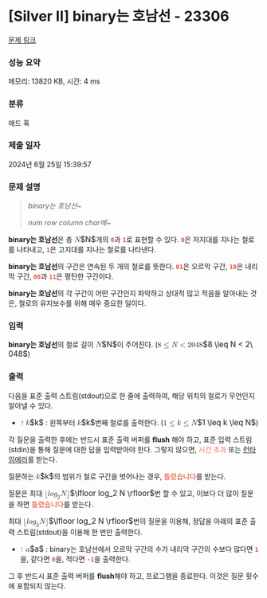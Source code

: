 # [Silver II] binary는 호남선 - 23306 

[문제 링크](https://www.acmicpc.net/problem/23306) 

### 성능 요약

메모리: 13820 KB, 시간: 4 ms

### 분류

애드 혹

### 제출 일자

2024년 6월 25일 15:39:57

### 문제 설명

<blockquote>
<p><em>binary는 호남선~</em></p>

<p><em>num row column char에~</em></p>
</blockquote>

<p><strong>binary는 호남선</strong>은 총 <mjx-container class="MathJax" jax="CHTML" style="font-size: 109%; position: relative;"><mjx-math class="MJX-TEX" aria-hidden="true"><mjx-mi class="mjx-i"><mjx-c class="mjx-c1D441 TEX-I"></mjx-c></mjx-mi></mjx-math><mjx-assistive-mml unselectable="on" display="inline"><math xmlns="http://www.w3.org/1998/Math/MathML"><mi>N</mi></math></mjx-assistive-mml><span aria-hidden="true" class="no-mathjax mjx-copytext">$N$</span></mjx-container>개의 <strong><span style="color:#e74c3c;"><code>0</code></span></strong>과 <strong><span style="color:#e74c3c;"><code>1</code></span></strong>로 표현할 수 있다. <strong><span style="color:#e74c3c;"><code>0</code></span></strong>은 저지대를 지나는 철로를 나타내고, <strong><span style="color:#e74c3c;"><code>1</code></span></strong>은 고지대를 지나는 철로를 나타낸다.</p>

<p><strong>binary는 호남선</strong>의 구간은 연속된 두 개의 철로를 뜻한다. <strong><span style="color:#e74c3c;"><code>01</code></span></strong>은 오르막 구간, <strong><span style="color:#e74c3c;"><code>10</code></span></strong>은 내리막 구간, <strong><span style="color:#e74c3c;"><code>00</code></span></strong>과 <strong><span style="color:#e74c3c;"><code>11</code></span></strong>은 평탄한 구간이다.</p>

<p><strong>binary는 호남선</strong>의 각 구간이 어떤 구간인지 파악하고 상대적 많고 적음을 알아내는 것은, 철로의 유지보수를 위해 매우 중요한 일이다.</p>

### 입력 

 <p><strong>binary는 호남선</strong>의 철로 길이 <mjx-container class="MathJax" jax="CHTML" style="font-size: 109%; position: relative;"><mjx-math class="MJX-TEX" aria-hidden="true"><mjx-mi class="mjx-i"><mjx-c class="mjx-c1D441 TEX-I"></mjx-c></mjx-mi></mjx-math><mjx-assistive-mml unselectable="on" display="inline"><math xmlns="http://www.w3.org/1998/Math/MathML"><mi>N</mi></math></mjx-assistive-mml><span aria-hidden="true" class="no-mathjax mjx-copytext">$N$</span></mjx-container>이 주어진다. (<mjx-container class="MathJax" jax="CHTML" style="font-size: 109%; position: relative;"><mjx-math class="MJX-TEX" aria-hidden="true"><mjx-mn class="mjx-n"><mjx-c class="mjx-c38"></mjx-c></mjx-mn><mjx-mo class="mjx-n" space="4"><mjx-c class="mjx-c2264"></mjx-c></mjx-mo><mjx-mi class="mjx-i" space="4"><mjx-c class="mjx-c1D441 TEX-I"></mjx-c></mjx-mi><mjx-mo class="mjx-n" space="4"><mjx-c class="mjx-c3C"></mjx-c></mjx-mo><mjx-mn class="mjx-n" space="4"><mjx-c class="mjx-c32"></mjx-c></mjx-mn><mjx-mtext class="mjx-n"><mjx-c class="mjx-cA0"></mjx-c></mjx-mtext><mjx-mn class="mjx-n"><mjx-c class="mjx-c30"></mjx-c><mjx-c class="mjx-c34"></mjx-c><mjx-c class="mjx-c38"></mjx-c></mjx-mn></mjx-math><mjx-assistive-mml unselectable="on" display="inline"><math xmlns="http://www.w3.org/1998/Math/MathML"><mn>8</mn><mo>≤</mo><mi>N</mi><mo><</mo><mn>2</mn><mtext> </mtext><mn>048</mn></math></mjx-assistive-mml><span aria-hidden="true" class="no-mathjax mjx-copytext">$8 \leq N < 2\ 048$</span></mjx-container>)</p>

### 출력 

 <p>다음을 표준 출력 스트림(stdout)으로 한 줄에 출력하여, 해당 위치의 철로가 무언인지 알아낼 수 있다.</p>

<ul>
	<li><span style="color:#e74c3c;"><code>?</code></span> <mjx-container class="MathJax" jax="CHTML" style="font-size: 109%; position: relative;"><mjx-math class="MJX-TEX" aria-hidden="true"><mjx-mi class="mjx-i"><mjx-c class="mjx-c1D458 TEX-I"></mjx-c></mjx-mi></mjx-math><mjx-assistive-mml unselectable="on" display="inline"><math xmlns="http://www.w3.org/1998/Math/MathML"><mi>k</mi></math></mjx-assistive-mml><span aria-hidden="true" class="no-mathjax mjx-copytext">$k$</span></mjx-container> : 왼쪽부터 <mjx-container class="MathJax" jax="CHTML" style="font-size: 109%; position: relative;"><mjx-math class="MJX-TEX" aria-hidden="true"><mjx-mi class="mjx-i"><mjx-c class="mjx-c1D458 TEX-I"></mjx-c></mjx-mi></mjx-math><mjx-assistive-mml unselectable="on" display="inline"><math xmlns="http://www.w3.org/1998/Math/MathML"><mi>k</mi></math></mjx-assistive-mml><span aria-hidden="true" class="no-mathjax mjx-copytext">$k$</span></mjx-container>번째 철로를 출력한다. (<mjx-container class="MathJax" jax="CHTML" style="font-size: 109%; position: relative;"><mjx-math class="MJX-TEX" aria-hidden="true"><mjx-mn class="mjx-n"><mjx-c class="mjx-c31"></mjx-c></mjx-mn><mjx-mo class="mjx-n" space="4"><mjx-c class="mjx-c2264"></mjx-c></mjx-mo><mjx-mi class="mjx-i" space="4"><mjx-c class="mjx-c1D458 TEX-I"></mjx-c></mjx-mi><mjx-mo class="mjx-n" space="4"><mjx-c class="mjx-c2264"></mjx-c></mjx-mo><mjx-mi class="mjx-i" space="4"><mjx-c class="mjx-c1D441 TEX-I"></mjx-c></mjx-mi></mjx-math><mjx-assistive-mml unselectable="on" display="inline"><math xmlns="http://www.w3.org/1998/Math/MathML"><mn>1</mn><mo>≤</mo><mi>k</mi><mo>≤</mo><mi>N</mi></math></mjx-assistive-mml><span aria-hidden="true" class="no-mathjax mjx-copytext">$1 \leq k \leq N$</span></mjx-container>)</li>
</ul>

<p>각 질문을 출력한 후에는 반드시 표준 출력 버퍼를 <strong>flush</strong> 해야 하고, 표준 입력 스트림(stdin)을 통해 질문에 대한 답을 입력받아야 한다. 그렇지 않으면, <span style="color:#fa7268;">시간 초과</span> 또는 <u>런타임에러</u>를 받는다.</p>

<p>질문하는 <mjx-container class="MathJax" jax="CHTML" style="font-size: 109%; position: relative;"><mjx-math class="MJX-TEX" aria-hidden="true"><mjx-mi class="mjx-i"><mjx-c class="mjx-c1D458 TEX-I"></mjx-c></mjx-mi></mjx-math><mjx-assistive-mml unselectable="on" display="inline"><math xmlns="http://www.w3.org/1998/Math/MathML"><mi>k</mi></math></mjx-assistive-mml><span aria-hidden="true" class="no-mathjax mjx-copytext">$k$</span></mjx-container>의 범위가 철로 구간을 벗어나는 경우, <span style="color:#dd4124;">틀렸습니다</span>를 받는다.</p>

<p>질문은 최대 <mjx-container class="MathJax" jax="CHTML" style="font-size: 109%; position: relative;"><mjx-math class="MJX-TEX" aria-hidden="true"><mjx-mo class="mjx-n"><mjx-c class="mjx-c230A"></mjx-c></mjx-mo><mjx-mi class="mjx-i"><mjx-c class="mjx-c1D459 TEX-I"></mjx-c></mjx-mi><mjx-mi class="mjx-i"><mjx-c class="mjx-c1D45C TEX-I"></mjx-c></mjx-mi><mjx-msub><mjx-mi class="mjx-i"><mjx-c class="mjx-c1D454 TEX-I"></mjx-c></mjx-mi><mjx-script style="vertical-align: -0.15em;"><mjx-mn class="mjx-n" size="s"><mjx-c class="mjx-c32"></mjx-c></mjx-mn></mjx-script></mjx-msub><mjx-mi class="mjx-i"><mjx-c class="mjx-c1D441 TEX-I"></mjx-c></mjx-mi><mjx-mo class="mjx-n"><mjx-c class="mjx-c230B"></mjx-c></mjx-mo></mjx-math><mjx-assistive-mml unselectable="on" display="inline"><math xmlns="http://www.w3.org/1998/Math/MathML"><mo fence="false" stretchy="false">⌊</mo><mi>l</mi><mi>o</mi><msub><mi>g</mi><mn>2</mn></msub><mi>N</mi><mo fence="false" stretchy="false">⌋</mo></math></mjx-assistive-mml><span aria-hidden="true" class="no-mathjax mjx-copytext">$\lfloor log_2 N \rfloor$</span></mjx-container>번 할 수 있고, 이보다 더 많이 질문을 하면 <span style="color:#dd4124;">틀렸습니다</span>를 받는다.</p>

<p>최대 <mjx-container class="MathJax" jax="CHTML" style="font-size: 109%; position: relative;"><mjx-math class="MJX-TEX" aria-hidden="true"><mjx-mo class="mjx-n"><mjx-c class="mjx-c230A"></mjx-c></mjx-mo><mjx-mi class="mjx-i"><mjx-c class="mjx-c1D459 TEX-I"></mjx-c></mjx-mi><mjx-mi class="mjx-i"><mjx-c class="mjx-c1D45C TEX-I"></mjx-c></mjx-mi><mjx-msub><mjx-mi class="mjx-i"><mjx-c class="mjx-c1D454 TEX-I"></mjx-c></mjx-mi><mjx-script style="vertical-align: -0.15em;"><mjx-mn class="mjx-n" size="s"><mjx-c class="mjx-c32"></mjx-c></mjx-mn></mjx-script></mjx-msub><mjx-mi class="mjx-i"><mjx-c class="mjx-c1D441 TEX-I"></mjx-c></mjx-mi><mjx-mo class="mjx-n"><mjx-c class="mjx-c230B"></mjx-c></mjx-mo></mjx-math><mjx-assistive-mml unselectable="on" display="inline"><math xmlns="http://www.w3.org/1998/Math/MathML"><mo fence="false" stretchy="false">⌊</mo><mi>l</mi><mi>o</mi><msub><mi>g</mi><mn>2</mn></msub><mi>N</mi><mo fence="false" stretchy="false">⌋</mo></math></mjx-assistive-mml><span aria-hidden="true" class="no-mathjax mjx-copytext">$\lfloor log_2 N \rfloor$</span></mjx-container>번의 질문을 이용해, 정답을 아래의 표준 출력 스트림(stdout)을 이용해 한 번만 출력한다.</p>

<ul>
	<li><span style="color:#e74c3c;"><code>!</code></span> <mjx-container class="MathJax" jax="CHTML" style="font-size: 109%; position: relative;"><mjx-math class="MJX-TEX" aria-hidden="true"><mjx-mi class="mjx-i"><mjx-c class="mjx-c1D44E TEX-I"></mjx-c></mjx-mi></mjx-math><mjx-assistive-mml unselectable="on" display="inline"><math xmlns="http://www.w3.org/1998/Math/MathML"><mi>a</mi></math></mjx-assistive-mml><span aria-hidden="true" class="no-mathjax mjx-copytext">$a$</span></mjx-container> : binary는 호남선에서 오르막 구간의 수가 내리막 구간의 수보다 많다면 <strong><span style="color:#e74c3c;"><code>1</code></span></strong>을, 같다면 <strong><span style="color:#e74c3c;"><code>0</code></span></strong>을, 적다면 <strong><span style="color:#e74c3c;"><code>-1</code></span></strong>을 출력한다.</li>
</ul>

<p>그 후 반드시 표준 출력 버퍼를 <strong>flush</strong>해야 하고, 프로그램을 종료한다. 이것은 질문 횟수에 포함되지 않는다.</p>

